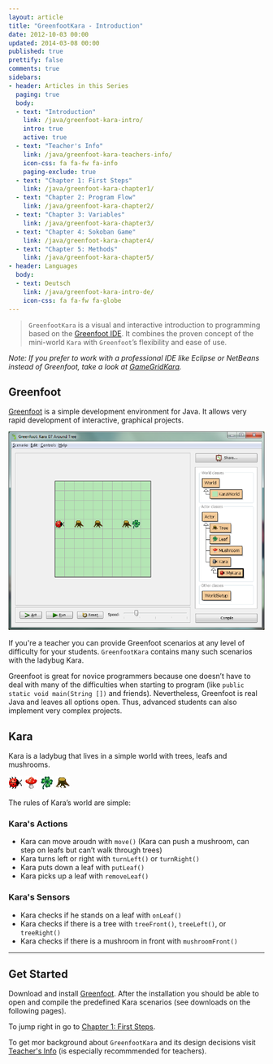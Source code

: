 ```yaml
---
layout: article
title: "GreenfootKara - Introduction"
date: 2012-10-03 00:00
updated: 2014-03-08 00:00
published: true
prettify: false
comments: true
sidebars:
- header: Articles in this Series
  paging: true
  body:
  - text: "Introduction"
    link: /java/greenfoot-kara-intro/
    intro: true
    active: true
  - text: "Teacher's Info"
    link: /java/greenfoot-kara-teachers-info/
    icon-css: fa fa-fw fa-info
    paging-exclude: true
  - text: "Chapter 1: First Steps"
    link: /java/greenfoot-kara-chapter1/
  - text: "Chapter 2: Program Flow"
    link: /java/greenfoot-kara-chapter2/
  - text: "Chapter 3: Variables"
    link: /java/greenfoot-kara-chapter3/
  - text: "Chapter 4: Sokoban Game"
    link: /java/greenfoot-kara-chapter4/
  - text: "Chapter 5: Methods"
    link: /java/greenfoot-kara-chapter5/
- header: Languages
  body:
  - text: Deutsch
    link: /java/greenfoot-kara-intro-de/
    icon-css: fa fa-fw fa-globe
---
```


> `GreenfootKara` is a visual and interactive introduction to programming based on the [Greenfoot IDE](http://www.greenfoot.org). It combines the proven concept of the mini-world `Kara` with `Greenfoot`’s flexibility and ease of use.

*Note: If you prefer to work with a professional IDE like Eclipse or NetBeans instead of Greenfoot, take a look at [GameGridKara](/java/gamegrid-kara-intro).*


## Greenfoot

[Greenfoot](http://www.greenfoot.org) is a simple development environment for Java. It allows very rapid development of interactive, graphical projects.

![Tree](/assets/java/greenfoot-kara-intro/greenfootkara-screenshot.png)

If you're a teacher you can provide Greenfoot scenarios at any level of difficulty for your students. `GreenfootKara` contains many such scenarios with the ladybug Kara.

Greenfoot is great for novice programmers because one doesn’t have to deal with many of the difficulties when starting to program (like `public static void main(String [])` and friends). Nevertheless, Greenfoot is real Java and leaves all options open. Thus, advanced students can also implement very complex projects.


## Kara

Kara is a ladybug that lives in a simple world with trees, leafs and mushrooms.

![Kara](/assets/java/greenfoot-kara-intro/kara.png) ![Mushroom](/assets/java/greenfoot-kara-intro/mushroom.png) ![Leaf](/assets/java/greenfoot-kara-intro/leaf.png) ![Tree](/assets/java/greenfoot-kara-intro/tree.png)

The rules of Kara’s world are simple:


### Kara's Actions

* Kara can move aroudn with `move()` (Kara can push a mushroom, can step on leafs but can’t walk through trees)
* Kara turns left or right with `turnLeft()` or `turnRight()`
* Kara puts down a leaf with `putLeaf()`
* Kara picks up a leaf with `removeLeaf()`


### Kara's Sensors

* Kara checks if he stands on a leaf with `onLeaf()`
* Kara checks if there is a tree with `treeFront()`, `treeLeft()`, or `treeRight()`
* Kara checks if there is a mushroom in front with `mushroomFront()`


* * *

## Get Started

Download and install [Greenfoot](http://www.greenfoot.org/download). After the installation you should be able to open and compile the predefined Kara scenarios (see downloads on the following pages).

To jump right in go to [Chapter 1: First Steps](/java/greenfoot-kara-chapter1/).

To get mor background about `GreenfootKara` and its design decisions visit [Teacher's Info](/java/greenfoot-kara-teachers-info/) (is especially recommmended for teachers).


